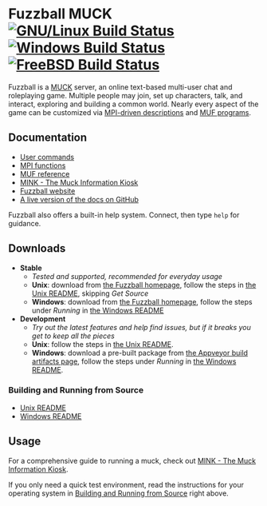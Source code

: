 Fuzzball MUCK [![GNU/Linux Build Status](https://travis-ci.org/fuzzball-muck/fuzzball.svg?branch=master)](https://travis-ci.org/fuzzball-muck/fuzzball) [![Windows Build Status](https://ci.appveyor.com/api/projects/status/ktwrfcsjbv4xt3op/branch/master?svg=true)](https://ci.appveyor.com/project/fuzzball-muck/fuzzball/branch/master) [![FreeBSD Build Status](https://api.cirrus-ci.com/github/fuzzball-muck/fuzzball.svg)](https://cirrus-ci.com/github/fuzzball-muck/fuzzball)
===============

Fuzzball is a [MUCK][wiki-muck] server, an online text-based multi-user chat and roleplaying game.  Multiple people may join, set up characters, talk, and interact, exploring and building a common world.  Nearly every aspect of the game can be customized via [MPI-driven descriptions][help-mpi] and [MUF programs][help-muf].

## Documentation

* [User commands](https://www.fuzzball.org/docs/muckhelp.html)
* [MPI functions][help-mpi]
* [MUF reference][help-muf]
* [MINK - The Muck Information Kiosk][help-mink]
* [Fuzzball website][web-home]
* [A live version of the docs on GitHub](https://fuzzball-muck.github.io/fuzzball/)

Fuzzball also offers a built-in help system.  Connect, then type ```help``` for guidance.

## Downloads
* **Stable**
  * *Tested and supported, recommended for everyday usage*
  * **Unix**: download from [the Fuzzball homepage][web-home], follow the steps in [the Unix README][docs-buildsrc-nix], skipping *Get Source*
  * **Windows**: download from [the Fuzzball homepage][web-home], follow the steps under *Running* in [the Windows README](README_WINDOWS.md#running)
* **Development**
  * *Try out the latest features and help find issues, but if it breaks you get to keep all the pieces*
  * **Unix**: follow the steps in [the Unix README][docs-buildsrc-nix].
  * **Windows**: download a pre-built package from [the Appveyor build artifacts page](https://ci.appveyor.com/project/fuzzball-muck/fuzzball/branch/master/artifacts), follow the steps under *Running* in [the Windows README](README_WINDOWS.md#running).

### Building and Running from Source
* [Unix README][docs-buildsrc-nix]
* [Windows README](README_WINDOWS.md#building)

## Usage

For a comprehensive guide to running a muck, check out [MINK - The Muck Information Kiosk][help-mink].

If you only need a quick test environment, read the instructions for your operating system in [Building and Running from Source][docs-buildsrc] right above.

[docs-buildsrc]: #building-and-running-from-source
[docs-buildsrc-nix]: README_UNIX.md#building
[help-mpi]: https://www.fuzzball.org/docs/mpihelp.html
[help-muf]: https://www.fuzzball.org/docs/mufman.html
[help-mink]: http://www.rdwarf.com/users/mink/muckman/
[web-home]: https://www.fuzzball.org
[wiki-muck]: https://en.wikipedia.org/wiki/MUCK
